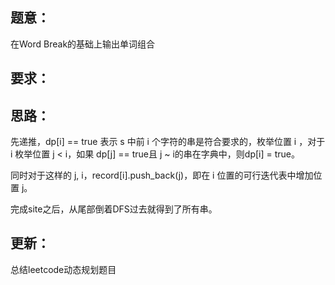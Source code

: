 ## 题意：
在Word Break的基础上输出单词组合

## 要求：


## 思路：
 先递推，dp[i] == true 表示 s 中前 i 个字符的串是符合要求的，枚举位置 i ，对于 i 枚举位置 j < i，如果 dp[j] == true且 j ~ i的串在字典中，则dp[i] = true。

同时对于这样的 j, i，record[i].push_back(j)，即在 i 位置的可行迭代表中增加位置 j。

完成site之后，从尾部倒着DFS过去就得到了所有串。

## 更新：
总结leetcode动态规划题目

